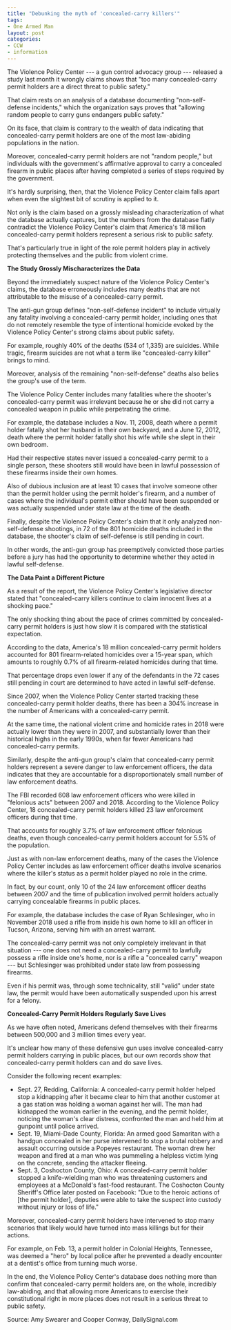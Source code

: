```yaml
---
title: "Debunking the myth of 'concealed-carry killers'"
tags:
- One Armed Man
layout: post
categories:
- CCW
- information
---
```


The Violence Policy Center --- a gun control advocacy group --- released a study last month it wrongly claims shows that "too many concealed-carry permit holders are a direct threat to public safety."

That claim rests on an analysis of a database documenting "non-self-defense incidents," which the organization says proves that "allowing random people to carry guns endangers public safety."

On its face, that claim is contrary to the wealth of data indicating that concealed-carry permit holders are one of the most law-abiding populations in the nation.

Moreover, concealed-carry permit holders are not "random people," but individuals with the government's affirmative approval to carry a concealed firearm in public places after having completed a series of steps required by the government.

It's hardly surprising, then, that the Violence Policy Center claim falls apart when even the slightest bit of scrutiny is applied to it.

Not only is the claim based on a grossly misleading characterization of what the database actually captures, but the numbers from the database flatly contradict the Violence Policy Center's claim that America's 18 million concealed-carry permit holders represent a serious risk to public safety.

That's particularly true in light of the role permit holders play in actively protecting themselves and the public from violent crime.

**The Study Grossly Mischaracterizes the Data**

Beyond the immediately suspect nature of the Violence Policy Center's claims, the database erroneously includes many deaths that are not attributable to the misuse of a concealed-carry permit.

The anti-gun group defines "non-self-defense incident" to include virtually any fatality involving a concealed-carry permit holder, including ones that do not remotely resemble the type of intentional homicide evoked by the Violence Policy Center's strong claims about public safety.

For example, roughly 40% of the deaths (534 of 1,335) are suicides. While tragic, firearm suicides are not what a term like "concealed-carry killer" brings to mind.

Moreover, analysis of the remaining "non-self-defense" deaths also belies the group's use of the term.

The Violence Policy Center includes many fatalities where the shooter's concealed-carry permit was irrelevant because he or she did not carry a concealed weapon in public while perpetrating the crime.

For example, the database includes a Nov. 11, 2008, death where a permit holder fatally shot her husband in their own backyard, and a June 12, 2012, death where the permit holder fatally shot his wife while she slept in their own bedroom.

Had their respective states never issued a concealed-carry permit to a single person, these shooters still would have been in lawful possession of these firearms inside their own homes.

Also of dubious inclusion are at least 10 cases that involve someone other than the permit holder using the permit holder's firearm, and a number of cases where the individual's permit either should have been suspended or was actually suspended under state law at the time of the death.

Finally, despite the Violence Policy Center's claim that it only analyzed non-self-defense shootings, in 72 of the 801 homicide deaths included in the database, the shooter's claim of self-defense is still pending in court.

In other words, the anti-gun group has preemptively convicted those parties before a jury has had the opportunity to determine whether they acted in lawful self-defense.

**The Data Paint a Different Picture**

As a result of the report, the Violence Policy Center's legislative director stated that "concealed-carry killers continue to claim innocent lives at a shocking pace."

The only shocking thing about the pace of crimes committed by concealed-carry permit holders is just how slow it is compared with the statistical expectation.

According to the data, America's 18 million concealed-carry permit holders accounted for 801 firearm-related homicides over a 15-year span, which amounts to roughly 0.7% of all firearm-related homicides during that time.

That percentage drops even lower if any of the defendants in the 72 cases still pending in court are determined to have acted in lawful self-defense.

Since 2007, when the Violence Policy Center started tracking these concealed-carry permit holder deaths, there has been a 304% increase in the number of Americans with a concealed-carry permit.

At the same time, the national violent crime and homicide rates in 2018 were actually lower than they were in 2007, and substantially lower than their historical highs in the early 1990s, when far fewer Americans had concealed-carry permits.

Similarly, despite the anti-gun group's claim that concealed-carry permit holders represent a severe danger to law enforcement officers, the data indicates that they are accountable for a disproportionately small number of law enforcement deaths.

The FBI recorded 608 law enforcement officers who were killed in "felonious acts" between 2007 and 2018. According to the Violence Policy Center, 18 concealed-carry permit holders killed 23 law enforcement officers during that time.

That accounts for roughly 3.7% of law enforcement officer felonious deaths, even though concealed-carry permit holders account for 5.5% of the population.

Just as with non-law enforcement deaths, many of the cases the Violence Policy Center includes as law enforcement officer deaths involve scenarios where the killer's status as a permit holder played no role in the crime.

In fact, by our count, only 10 of the 24 law enforcement officer deaths between 2007 and the time of publication involved permit holders actually carrying concealable firearms in public places.

For example, the database includes the case of Ryan Schlesinger, who in November 2018 used a rifle from inside his own home to kill an officer in Tucson, Arizona, serving him with an arrest warrant.

The concealed-carry permit was not only completely irrelevant in that situation --- one does not need a concealed-carry permit to lawfully possess a rifle inside one's home, nor is a rifle a "concealed carry" weapon --- but Schlesinger was prohibited under state law from possessing firearms.

Even if his permit was, through some technicality, still "valid" under state law, the permit would have been automatically suspended upon his arrest for a felony.

**Concealed-Carry Permit Holders Regularly Save Lives**

As we have often noted, Americans defend themselves with their firearms between 500,000 and 3 million times every year.

It's unclear how many of these defensive gun uses involve concealed-carry permit holders carrying in public places, but our own records show that concealed-carry permit holders can and do save lives.

Consider the following recent examples:

- Sept. 27, Redding, California: A concealed-carry permit holder helped stop a kidnapping after it became clear to him that another customer at a gas station was holding a woman against her will. The man had kidnapped the woman earlier in the evening, and the permit holder, noticing the woman's clear distress, confronted the man and held him at gunpoint until police arrived.
- Sept. 19, Miami-Dade County, Florida: An armed good Samaritan with a handgun concealed in her purse intervened to stop a brutal robbery and assault occurring outside a Popeyes restaurant. The woman drew her weapon and fired at a man who was pummeling a helpless victim lying on the concrete, sending the attacker fleeing.
- Sept. 3, Coshocton County, Ohio: A concealed-carry permit holder stopped a knife-wielding man who was threatening customers and employees at a McDonald's fast-food restaurant. The Coshocton County Sheriff's Office later posted on Facebook: "Due to the heroic actions of \[the permit holder\], deputies were able to take the suspect into custody without injury or loss of life."

 Moreover, concealed-carry permit holders have intervened to stop many scenarios that likely would have turned into mass killings but for their actions.

For example, on Feb. 13, a permit holder in Colonial Heights, Tennessee, was deemed a "hero" by local police after he prevented a deadly encounter at a dentist's office from turning much worse.

In the end, the Violence Policy Center's database does nothing more than confirm that concealed-carry permit holders are, on the whole, incredibly law-abiding, and that allowing more Americans to exercise their constitutional right in more places does not result in a serious threat to public safety.

Source: Amy Swearer and Cooper Conway, DailySignal.com